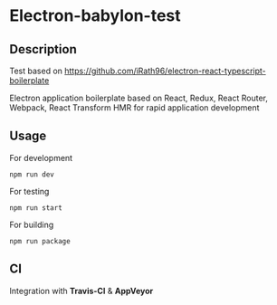 # Electron-babylon-test

## Description

Test based on https://github.com/iRath96/electron-react-typescript-boilerplate

Electron application boilerplate based on React, Redux, React Router, Webpack, React Transform HMR for rapid application development

## Usage

For development
```
npm run dev
```

For testing
```
npm run start
```

For building
```
npm run package
```

## CI

Integration with **Travis-CI** & **AppVeyor**